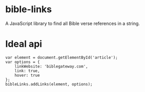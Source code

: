 # bible-links

A JavaScript library to find all Bible verse references in a string.

# Ideal api

```
var element = document.getElementById('article');
var options = {
	linkWebsite: 'biblegateway.com',
	link: true,
	hover: true
};
bibleLinks.addLinks(element, options);
```

